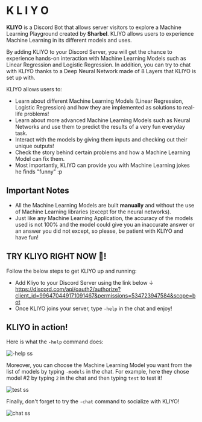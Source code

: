 # K L I Y O  

**KLIYO** is a Discord Bot that allows server visitors to explore a Machine Learning Playground created by **Sharbel**. KLIYO allows users to experience Machine Learning in its different models and uses. 

By adding KLIYO to your Discord Server, you will get the chance to experience hands-on interaction with Machine Learning Models such as Linear Regression and Logistic Regression. In addition, you can try to chat with KLIYO thanks to a Deep Neural Network made of 8 Layers that KLIYO is set up with.  

KLIYO allows users to:
* Learn about different Machine Learning Models (Linear Regression, Logistic Regression) and how they are implemented as solutions to real-life problems!  
* Learn about more advanced Machine Learning Models such as Neural Networks and use them to predict the results of a very fun everyday task.  
* Interact with the models by giving them inputs and checking out their unique outputs!  
* Check the story behind certain problems and how a Machine Learning Model can fix them.  
* Most importantly, KLIYO can provide you with Machine Learning jokes he finds "funny" :p

## Important Notes  
* All the Machine Learning Models are built **manually** and without the use of Machine Learning libraries (except for the neural networks).
* Just like any Machine Learning Application, the accuracy of the models used is not 100% and the model could give you an inaccurate answer or an answer you did not except, so please, be patient with KLIYO and have fun!

## TRY KLIYO RIGHT NOW :space_invader:!  
Follow the below steps to get KLIYO up and running:
* Add Kliyo to your Discord Server using the link below &darr;  
https://discord.com/api/oauth2/authorize?client_id=996470449171091467&permissions=534723947584&scope=bot  
* Once KLIYO joins your server, type ```-help``` in the chat and enjoy!  

## KLIYO in action!  

Here is what the ```-help``` command does:

![-help ss](https://user-images.githubusercontent.com/72712113/184319577-6d2a01c8-d489-4e90-8565-960135950ef1.png)  

Moreover, you can choose the Machine Learning Model you want from the list of models by typing ```-models``` in the chat. For example, here they chose model #2 by typing ```2``` in the chat and then typing ```test``` to test it!

![test ss](https://user-images.githubusercontent.com/72712113/184319666-042325b7-e060-4501-bddc-e0051c28f40a.png)  

Finally, don't forget to try the ```-chat``` command to socialize with KLIYO!  

![chat ss](https://user-images.githubusercontent.com/72712113/184322079-57fa96d0-4642-4b5d-9315-037b694cf5b9.png)
